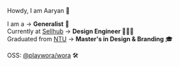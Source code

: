 Howdy, I am Aaryan 👋

I am a → **Generalist** 🐧 <br /> Currently at [Sellhub](https://sellhub.cx) → **Design Engineer 👨🏻‍💻** <br /> Graduated from [NTU](https://ntu.ac.uk) → **Master's in Design & Branding** 🎓

OSS: [@playwora/wora](https://github.com/playwora/wora) 🛠️
